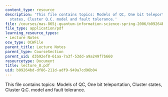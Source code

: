 ```yaml
---
content_type: resource
description: 'This file contains topics: Models of QC, One bit teleportation, Cluster
  states, Cluster Q.C. model and fault tolerance.'
file: /courses/mas-865j-quantum-information-science-spring-2006/b09264bddf86211dadf9949a7cd96b04_lecture_8.pdf
file_type: application/pdf
learning_resource_types:
- Lecture Notes
ocw_type: OCWFile
parent_title: Lecture Notes
parent_type: CourseSection
parent_uid: d3b92ef8-61aa-7a3f-53dd-a9a249f7b660
resourcetype: Document
title: lecture_8.pdf
uid: b09264bd-df86-211d-adf9-949a7cd96b04
---
```

This file contains topics: Models of QC, One bit teleportation, Cluster states, Cluster Q.C. model and fault tolerance.

